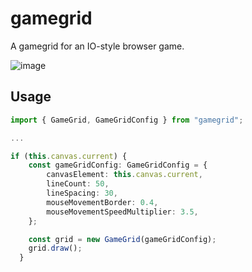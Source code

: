 # gamegrid
A gamegrid for an IO-style browser game.

![image](https://user-images.githubusercontent.com/59527089/73162388-86e11900-40a2-11ea-9a4f-cd3993710bef.png)


## Usage
```typescript
import { GameGrid, GameGridConfig } from "gamegrid";

...

if (this.canvas.current) {
    const gameGridConfig: GameGridConfig = {
        canvasElement: this.canvas.current,
        lineCount: 50,
        lineSpacing: 30,
        mouseMovementBorder: 0.4,
        mouseMovementSpeedMultiplier: 3.5,
    };

    const grid = new GameGrid(gameGridConfig);
    grid.draw();
  }
```
